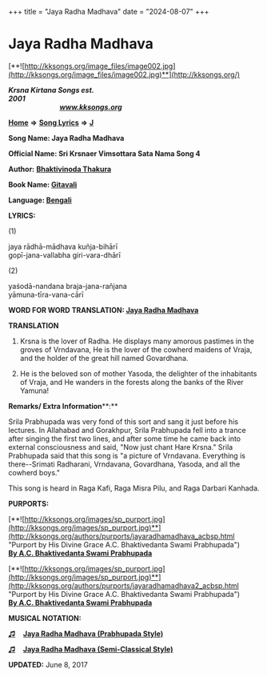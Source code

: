 +++
title = "Jaya Radha Madhava"
date = "2024-08-07"
+++

# Jaya Radha Madhava
[**![http://kksongs.org/image_files/image002.jpg](http://kksongs.org/image_files/image002.jpg)**](http://kksongs.org/)

**_Krsna Kirtana Songs est. 2001_**                                                                                                                                                 **_www.kksongs.org_**

**[Home](http://kksongs.org/)** **⇒** **[Song Lyrics](http://kksongs.org/lyrics.html)** **⇒** **[J](http://kksongs.org/songs/song_j.html)**

**Song Name: Jaya Radha Madhava**

**Official Name: Sri Krsnaer Vimsottara Sata Nama Song 4**

**Author:** [**Bhaktivinoda Thakura**](http://kksongs.org/authors/list/bhaktivinoda.html)

**Book Name: [Gitavali](http://kksongs.org/authors/literature/gitavali.html)**

**Language: [Bengali](http://kksongs.org/language/list/bengali.html)**

**LYRICS:**

(1)

jaya rādhā-mādhava kuñja-bihārī  
gopī-jana-vallabha giri-vara-dhārī

(2)

yaśodā-nandana braja-jana-rañjana  
yāmuna-tīra-vana-cārī

**WORD FOR WORD TRANSLATION: [Jaya Radha Madhava](http://kksongs.org/synonym/j/jayaradhamadhava.html)**

**TRANSLATION**

1) Krsna is the lover of Radha. He displays many amorous pastimes in the groves of Vrndavana, He is the lover of the cowherd maidens of Vraja, and the holder of the great hill named Govardhana.

2) He is the beloved son of mother Yasoda, the delighter of the inhabitants of Vraja, and He wanders in the forests along the banks of the River Yamuna!      

**Remarks/ Extra Information****:**

Srila Prabhupada was very fond of this sort and sang it just before his lectures. In Allahabad and Gorakhpur, Srila Prabhupada fell into a trance after singing the first two lines, and after some time he came back into external consciousness and said, "Now just chant Hare Krsna." Srila Prabhupada said that this song is "a picture of Vrndavana. Everything is there--Srimati Radharani, Vrndavana, Govardhana, Yasoda, and all the cowherd boys."

This song is heard in Raga Kafi, Raga Misra Pilu, and Raga Darbari Kanhada.

**PURPORTS:**

[**![http://kksongs.org/images/sp_purport.jpg](http://kksongs.org/images/sp_purport.jpg)**](http://kksongs.org/authors/purports/jayaradhamadhava_acbsp.html "Purport by His Divine Grace A.C. Bhaktivedanta Swami Prabhupada")        **[By A.C. Bhaktivedanta Swami Prabhupada](http://kksongs.org/authors/purports/jayaradhamadhava_acbsp.html)**

[**![http://kksongs.org/images/sp_purport.jpg](http://kksongs.org/images/sp_purport.jpg)**](http://kksongs.org/authors/purports/jayaradhamadhava2_acbsp.html "Purport by His Divine Grace A.C. Bhaktivedanta Swami Prabhupada")        **[By A.C. Bhaktivedanta Swami Prabhupada](http://kksongs.org/authors/purports/jayaradhamadhava2_acbsp.html)**

**MUSICAL NOTATION:**

**[♫](http://kksongs.org/vsongs/jayaradhamadhava_1.html)**    **[Jaya Radha Madhava (Prabhupada Style)](http://kksongs.org/vsongs/jayaradhamadhava_1.html)**

**[♫](http://kksongs.org/vsongs/jayaradhamadhava_3.html)**    **[Jaya Radha Madhava (Semi-Classical Style)](http://kksongs.org/vsongs/jayaradhamadhava_3.html)**

**UPDATED:** June 8, 2017